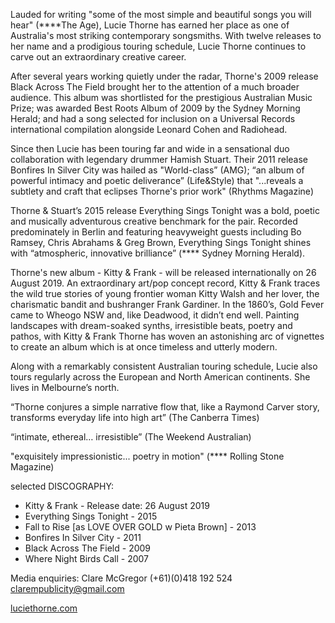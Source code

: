 Lauded for writing "some of the most simple and beautiful songs you will hear" (****The Age), Lucie Thorne has earned her place as one of Australia's most striking contemporary songsmiths. With twelve releases to her name and a prodigious touring schedule, Lucie Thorne continues to carve out an extraordinary creative career.

After several years working quietly under the radar, Thorne's 2009 release Black Across The Field brought her to the attention of a much broader audience. This album was shortlisted for the prestigious Australian Music Prize; was awarded Best Roots Album of 2009 by the Sydney Morning Herald; and had a song selected for inclusion on a Universal Records international compilation alongside Leonard Cohen and Radiohead.

Since then Lucie has been touring far and wide in a sensational duo collaboration with legendary drummer Hamish Stuart. Their 2011 release Bonfires In Silver City was hailed as "World-class” (AMG); “an album of powerful intimacy and poetic deliverance” (Life&Style) that "...reveals a subtlety and craft that eclipses Thorne's prior work" (Rhythms Magazine)

Thorne & Stuart’s 2015 release Everything Sings Tonight was a bold, poetic and musically adventurous creative benchmark for the pair. Recorded predominately in Berlin and featuring heavyweight guests including Bo Ramsey, Chris Abrahams & Greg Brown, Everything Sings Tonight shines with “atmospheric, innovative brilliance” (**** Sydney Morning Herald).

Thorne's new album - Kitty & Frank - will be released internationally on 26 August 2019.  An extraordinary art/pop concept record, Kitty & Frank traces the wild true stories of young frontier woman Kitty Walsh and her lover, the charismatic bandit and bushranger Frank Gardiner. In the 1860’s, Gold Fever came to  Wheogo NSW and, like Deadwood, it didn’t end well. Painting landscapes with dream-soaked synths, irresistible beats, poetry and pathos, with Kitty & Frank Thorne has woven an astonishing arc of vignettes to create an album which is at once timeless and utterly modern.

Along with a remarkably consistent Australian touring schedule, Lucie also tours regularly across the European and North American continents. She lives in Melbourne’s north.

“Thorne conjures a simple narrative flow that, like a Raymond Carver story, transforms everyday life into high art” (The Canberra Times)

“intimate, ethereal… irresistible” (The Weekend Australian)

"exquisitely impressionistic... poetry in motion" (**** Rolling Stone Magazine)

selected DISCOGRAPHY:

- Kitty & Frank - Release date: 26 August 2019
- Everything Sings Tonight - 2015
- Fall to Rise [as LOVE OVER GOLD w Pieta Brown] - 2013
- Bonfires In Silver City - 2011
- Black Across The Field - 2009
- Where Night Birds Call - 2007

Media enquiries: Clare McGregor  (+61)(0)418 192 524 <clarempublicity@gmail.com>

[luciethorne.com](http://luciethorne.com)
